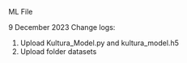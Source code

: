 ML File

9 December 2023
Change logs:
1. Upload Kultura_Model.py and kultura_model.h5
2. Upload folder datasets

